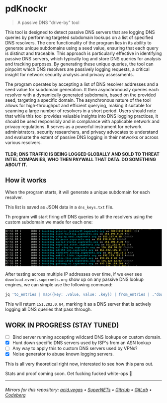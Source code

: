 # pdKnockr
> A passive DNS "drive-by" tool

This tool is designed to detect passive DNS servers that are logging DNS queries by performing targeted subdomain lookups on a list of specified DNS resolvers. The core functionality of the program lies in its ability to generate unique subdomains using a seed value, ensuring that each query is distinct and traceable. This approach is particularly effective in identifying passive DNS servers, which typically log and store DNS queries for analysis and tracking purposes. By generating these unique queries, the tool can pinpoint which DNS resolvers are passively logging requests, a critical insight for network security analysis and privacy assessments.

The program operates by accepting a list of DNS resolver addresses and a seed value for subdomain generation. It then asynchronously queries each resolver with a dynamically generated subdomain, based on the provided seed, targeting a specific domain. The asynchronous nature of the tool allows for high-throughput and efficient querying, making it suitable for scanning a large number of resolvers in a short period. Users should note that while this tool provides valuable insights into DNS logging practices, it should be used responsibly and in compliance with applicable network and privacy regulations. It serves as a powerful instrument for network administrators, security researchers, and privacy advocates to understand and evaluate the extent of passive DNS logging in their networks or across various resolvers.

#### TLDR; DNS TRAFFIC IS BEING LOGGED GLOBALLY AND SOLD TO THREAT INTEL COMPANIES, WHO THEN PAYWALL THAT DATA. __DO SOMETHING ABOUT IT.__

## How it works
When the program starts, it will generate a unique subdomain for each resolver.

This list is saved as JSON data in a `dns_keys.txt` file.

Th program will start firing off DNS queries to all the resolvers using the custom subdomain we made for each one:

![](.screens/preview.png)

After testing across multiple IP addresses over time, if we ever see `download.event.supernets.org` show up on any passive DNS lookup engines, we can simple use the following command:

```bash
jq 'to_entries | map({key: .value, value: .key}) | from_entries | ."download.event"' dns_keys.txt
```

This will return `151.202.0.84`, marking it as a DNS server that is actively logging all DNS queries that pass through.


## WORK IN PROGRESS (STAY TUNED)

- [ ] Bind server running accepting wildcard DNS lookups on custom domain.
- [X] Hunt down specific DNS servers used by ISP's from an ASN lookup
- [ ] Any way to apply this to custom DNS servers used by VPNs?
- [X] Noise generator to abuse known logging servers.

This is all very theoretical right now, interested to see how this pans out.

Stats and proof coming soon. Get fucking fucked white-ops 💯

___

###### Mirrors for this repository: [acid.vegas](https://git.acid.vegas/pdknockr) • [SuperNETs](https://git.supernets.org/acidvegas/pdknockr) • [GitHub](https://github.com/acidvegas/pdknockr) • [GitLab](https://gitlab.com/acidvegas/pdknockr) • [Codeberg](https://codeberg.org/acidvegas/pdknockr)